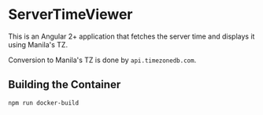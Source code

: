 # ServerTimeViewer

This is an Angular 2+ application that fetches the server time and displays it using Manila's TZ.

Conversion to Manila's TZ is done by `api.timezonedb.com`.

## Building the Container

`npm run docker-build`
